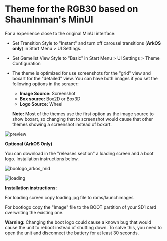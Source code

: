 # Theme for the RGB30 based on ShaunInman's MinUI

For a experience close to the original MinUI interface: 

- Set Transition Style to "Instant" and turn off carousel transitions (**ArkOS only**) in Start Menu > UI Settings.
- Set Gamelist View Style to "Basic" in Start Menu > UI Settings > Theme Configuration
- The theme is optimized for use screenshots for the "grid" view and boxart for the "detailed" view. You can have both images if you set the following options in the scraper:

	- **Image Source:** Screenshot
	- **Box source:** Box2D or Box3D
	- **Logo Source:** Wheel

	**Note:** Most of the themes use the first option as the image source to show boxart, so changing that to screenshot would cause that other themes showing a screenshot instead of boxart.


![preview](https://github.com/Vidnez/MinUArk/assets/82564218/94b3f8ac-7204-46ab-8db0-1378ed48d92e)

**Optional (ArkOS Only)**

You can download in the "releases section" a loading screen and a boot logo. Installation instructions below.

![boologo_arkos_mid](https://github.com/Vidnez/MinUArk/assets/82564218/d1e42243-f97c-4314-80ee-42a16e1bf994)

![loading](https://github.com/Vidnez/MinUArk/assets/82564218/d29842dc-1dd6-4063-b64d-0a07bd718abb)

**Installation instructions:**

For loading screen copy loading.jpg file to roms/launchimages

For bootlogo copy the "Image" file to the BOOT partition of your SD1 card overwriting the existing one.

**Warning:** Changing the boot logo could cause a known bug that would cause the unit to reboot instead of shutting down. To solve this, you need to open the unit and disconnect the battery for at least 30 seconds.

